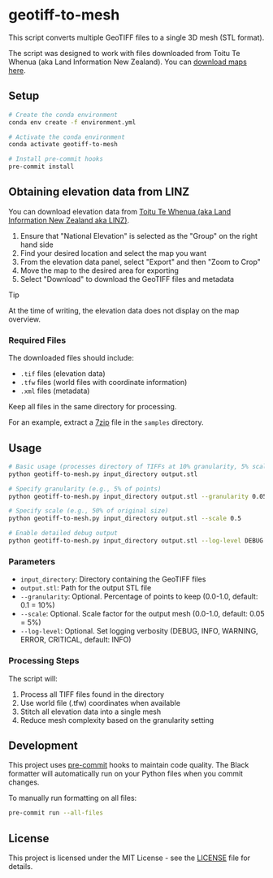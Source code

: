 # geotiff-to-mesh

This script converts multiple GeoTIFF files to a single 3D mesh (STL format).

The script was designed to work with files downloaded from Toitu Te Whenua (aka Land Information New Zealand). You can [download maps here](https://data.linz.govt.nz/layer/50767-nz-topo50-maps/).

## Setup

```bash
# Create the conda environment
conda env create -f environment.yml

# Activate the conda environment
conda activate geotiff-to-mesh

# Install pre-commit hooks
pre-commit install
```

## Obtaining elevation data from LINZ

You can download elevation data from [Toitu Te Whenua (aka Land Information New Zealand aka LINZ)](https://data.linz.govt.nz/group/national-elevation/data/).

1. Ensure that "National Elevation" is selected as the "Group" on the right hand side
2. Find your desired location and select the map you want
3. From the elevation data panel, select "Export" and then "Zoom to Crop"
4. Move the map to the desired area for exporting
5. Select "Download" to download the GeoTIFF files and metadata

> [!TIP]
> At the time of writing, the elevation data does not display on the map overview.

### Required Files

The downloaded files should include:

- `.tif` files (elevation data)
- `.tfw` files (world files with coordinate information)
- `.xml` files (metadata)

Keep all files in the same directory for processing.

For an example, extract a [7zip](https://www.7-zip.org/) file in the `samples` directory.

## Usage

```bash
# Basic usage (processes directory of TIFFs at 10% granularity, 5% scale)
python geotiff-to-mesh.py input_directory output.stl

# Specify granularity (e.g., 5% of points)
python geotiff-to-mesh.py input_directory output.stl --granularity 0.05

# Specify scale (e.g., 50% of original size)
python geotiff-to-mesh.py input_directory output.stl --scale 0.5

# Enable detailed debug output
python geotiff-to-mesh.py input_directory output.stl --log-level DEBUG
```

### Parameters

- `input_directory`: Directory containing the GeoTIFF files
- `output.stl`: Path for the output STL file
- `--granularity`: Optional. Percentage of points to keep (0.0-1.0, default: 0.1 = 10%)
- `--scale`: Optional. Scale factor for the output mesh (0.0-1.0, default: 0.05 = 5%)
- `--log-level`: Optional. Set logging verbosity (DEBUG, INFO, WARNING, ERROR, CRITICAL, default: INFO)

### Processing Steps

The script will:

1. Process all TIFF files found in the directory
2. Use world file (.tfw) coordinates when available
3. Stitch all elevation data into a single mesh
4. Reduce mesh complexity based on the granularity setting

## Development

This project uses [pre-commit](https://pre-commit.com) hooks to maintain code quality. The Black formatter will automatically run on your Python files when you commit changes.

To manually run formatting on all files:

```bash
pre-commit run --all-files
```

## License

This project is licensed under the MIT License - see the [LICENSE](./LICENSE) file for details.
